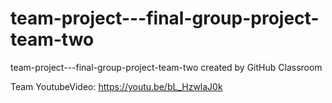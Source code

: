 # team-project---final-group-project-team-two
team-project---final-group-project-team-two created by GitHub Classroom

Team YoutubeVideo: https://youtu.be/bL_HzwlaJ0k
